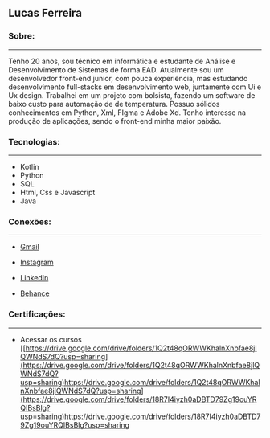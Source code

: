 ## Lucas Ferreira 



### Sobre:
---
Tenho 20 anos, sou técnico em informática e estudante de Análise e Desenvolvimento de Sistemas de forma EAD. Atualmente sou um desenvolvedor front-end junior, com pouca experiência, mas estudando desenvolvimento full-stacks em desenvolvimento web, juntamente com Ui e Ux design. Trabalhei em um projeto com bolsista, fazendo um software de baixo custo para automação de de temperatura. Possuo sólidos conhecimentos em Python, Xml, FIgma e Adobe Xd. Tenho interesse na produção de aplicações, sendo o front-end minha maior paixão.


### Tecnologias:
---
 * Kotlin
 * Python
 * SQL
 * Html, Css e Javascript 
 * Java

### Conexões:
---
 * [Gmail](lucasfdasilva2002@gmail.com)

 * [Instagram](instagram.com/lucas.devstudies)

 * [LinkedIn](https://www.linkedin.com/in/lucas-ferreira-da-silva-a32625207)

 * [Behance](https://www.behance.net/lucassilva567)

### Certificações:
---
* Acessar os cursos
[[https://drive.google.com/drive/folders/1Q2t48qORWWKhalnXnbfae8jlQWNdS7dQ?usp=sharing](https://drive.google.com/drive/folders/1Q2t48qORWWKhalnXnbfae8jlQWNdS7dQ?usp=sharing)https://drive.google.com/drive/folders/1Q2t48qORWWKhalnXnbfae8jlQWNdS7dQ?usp=sharing](https://drive.google.com/drive/folders/18R7I4iyzh0aDBTD79Zg19ouYRQIBsBlg?usp=sharing)https://drive.google.com/drive/folders/18R7I4iyzh0aDBTD79Zg19ouYRQIBsBlg?usp=sharing
